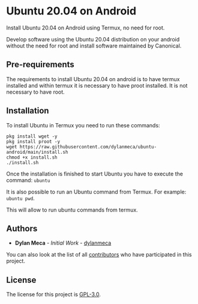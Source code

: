 # Ubuntu 20.04 on Android
Install Ubuntu 20.04 on Android using Termux, no need for root.

Develop software using the Ubuntu 20.04 distribution on your android without the need for root and install software maintained by Canonical.

## Pre-requirements

The requirements to install Ubuntu 20.04 on android is to have termux installed and within termux it is necessary to have proot installed. It is not necessary to have root.

## Installation

To install Ubuntu in Termux you need to run these commands:

```shell
pkg install wget -y
pkg install proot -y
wget https://raw.githubusercontent.com/dylanmeca/ubuntu-android/main/install.sh
chmod +x install.sh
./install.sh
```

Once the installation is finished to start Ubuntu you have to execute the command: ```ubuntu```

It is also possible to run an Ubuntu command from Termux. For example: ```ubuntu pwd```.

This will allow to run ubuntu commands from termux.

## Authors

* **Dylan Meca** - *Initial Work* - [dylanmeca](https://github.com/dylanmeca)

You can also look at the list of all [contributors](https://github.com/dylanmeca/ubuntu-android/contributors) who have participated in this project.

## License

The license for this project is [GPL-3.0](https://github.com/dylanmeca/ubuntu-android/blob/main/LICENSE).
